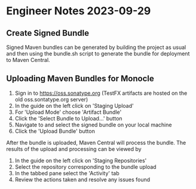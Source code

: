 # Engineer Notes 2023-09-29

## Create Signed Bundle
Signed Maven bundles can be generated by building the project as usual and then
using the bundle.sh script to generate the bundle for deployment to Maven
Central.

## Uploading Maven Bundles for Monocle
1. Sign in to https://oss.sonatype.org (TestFX artifacts are hosted on the old oss.sontatype.org server)
2. In the guide on the left click on 'Staging Upload'
3. For 'Upload Mode' choose 'Artifact Bundle'
4. Click the 'Select Bundle to Upload...' button
5. Navigate to and select the signed bundle on your local machine
6. Click the 'Upload Bundle' button

After the bundle is uploaded, Maven Central will process the bundle. The results of the upload and processing can be viewed by
1. In the guide on the left click on 'Staging Repositories'
2. Select the repository corresponding to the bundle upload
3. In the tabbed pane select the 'Activity' tab
4. Review the actions taken and resolve any issues found


